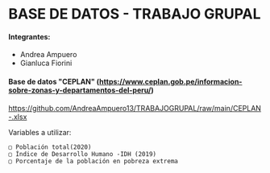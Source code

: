 # BASE DE DATOS - TRABAJO GRUPAL



#### Integrantes:
  - Andrea Ampuero 
  - Gianluca Fiorini

#### Base de datos "CEPLAN" (https://www.ceplan.gob.pe/informacion-sobre-zonas-y-departamentos-del-peru/)

https://github.com/AndreaAmpuero13/TRABAJOGRUPAL/raw/main/CEPLAN-.xlsx

  Variables a utilizar:
  
    ▢ Población total(2020)
    ▢ Índice de Desarrollo Humano -IDH (2019)
    ▢ Porcentaje de la población en pobreza extrema 


    
